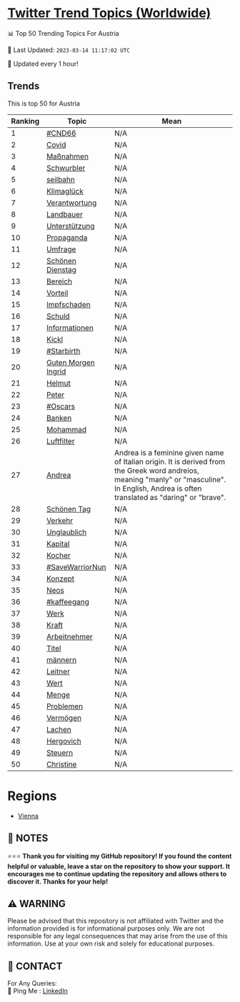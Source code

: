[Twitter Trend Topics (Worldwide)](https://github.com/ErcinDedeoglu/Twitter-Trend-Topics)
==========


📊 Top 50 Trending Topics For Austria

📆 Last Updated: `2023-03-14 11:17:02 UTC`

🔧 Updated every 1 hour!


## Trends

This is top 50 for Austria

| Ranking | Topic | Mean |
| ------- | ------------ | ------------ |
| 1 | [#CND66](http://twitter.com/search?q=%23CND66) | N/A |
| 2 | [Covid](http://twitter.com/search?q=Covid) | N/A |
| 3 | [Maßnahmen](http://twitter.com/search?q=Ma%c3%9fnahmen) | N/A |
| 4 | [Schwurbler](http://twitter.com/search?q=Schwurbler) | N/A |
| 5 | [seilbahn](http://twitter.com/search?q=seilbahn) | N/A |
| 6 | [Klimaglück](http://twitter.com/search?q=Klimagl%c3%bcck) | N/A |
| 7 | [Verantwortung](http://twitter.com/search?q=Verantwortung) | N/A |
| 8 | [Landbauer](http://twitter.com/search?q=Landbauer) | N/A |
| 9 | [Unterstützung](http://twitter.com/search?q=Unterst%c3%bctzung) | N/A |
| 10 | [Propaganda](http://twitter.com/search?q=Propaganda) | N/A |
| 11 | [Umfrage](http://twitter.com/search?q=Umfrage) | N/A |
| 12 | [Schönen Dienstag](http://twitter.com/search?q=Sch%c3%b6nen+Dienstag) | N/A |
| 13 | [Bereich](http://twitter.com/search?q=Bereich) | N/A |
| 14 | [Vorteil](http://twitter.com/search?q=Vorteil) | N/A |
| 15 | [Impfschaden](http://twitter.com/search?q=Impfschaden) | N/A |
| 16 | [Schuld](http://twitter.com/search?q=Schuld) | N/A |
| 17 | [Informationen](http://twitter.com/search?q=Informationen) | N/A |
| 18 | [Kickl](http://twitter.com/search?q=Kickl) | N/A |
| 19 | [#Starbirth](http://twitter.com/search?q=%23Starbirth) | N/A |
| 20 | [Guten Morgen Ingrid](http://twitter.com/search?q=Guten+Morgen+Ingrid) | N/A |
| 21 | [Helmut](http://twitter.com/search?q=Helmut) | N/A |
| 22 | [Peter](http://twitter.com/search?q=Peter) | N/A |
| 23 | [#Oscars](http://twitter.com/search?q=%23Oscars) | N/A |
| 24 | [Banken](http://twitter.com/search?q=Banken) | N/A |
| 25 | [Mohammad](http://twitter.com/search?q=Mohammad) | N/A |
| 26 | [Luftfilter](http://twitter.com/search?q=Luftfilter) | N/A |
| 27 | [Andrea](http://twitter.com/search?q=Andrea) | Andrea is a feminine given name of Italian origin. It is derived from the Greek word andreios, meaning "manly" or "masculine". In English, Andrea is often translated as "daring" or "brave". |
| 28 | [Schönen Tag](http://twitter.com/search?q=Sch%c3%b6nen+Tag) | N/A |
| 29 | [Verkehr](http://twitter.com/search?q=Verkehr) | N/A |
| 30 | [Unglaublich](http://twitter.com/search?q=Unglaublich) | N/A |
| 31 | [Kapital](http://twitter.com/search?q=Kapital) | N/A |
| 32 | [Kocher](http://twitter.com/search?q=Kocher) | N/A |
| 33 | [#SaveWarriorNun](http://twitter.com/search?q=%23SaveWarriorNun) | N/A |
| 34 | [Konzept](http://twitter.com/search?q=Konzept) | N/A |
| 35 | [Neos](http://twitter.com/search?q=Neos) | N/A |
| 36 | [#kaffeegang](http://twitter.com/search?q=%23kaffeegang) | N/A |
| 37 | [Werk](http://twitter.com/search?q=Werk) | N/A |
| 38 | [Kraft](http://twitter.com/search?q=Kraft) | N/A |
| 39 | [Arbeitnehmer](http://twitter.com/search?q=Arbeitnehmer) | N/A |
| 40 | [Titel](http://twitter.com/search?q=Titel) | N/A |
| 41 | [männern](http://twitter.com/search?q=m%c3%a4nnern) | N/A |
| 42 | [Leitner](http://twitter.com/search?q=Leitner) | N/A |
| 43 | [Wert](http://twitter.com/search?q=Wert) | N/A |
| 44 | [Menge](http://twitter.com/search?q=Menge) | N/A |
| 45 | [Problemen](http://twitter.com/search?q=Problemen) | N/A |
| 46 | [Vermögen](http://twitter.com/search?q=Verm%c3%b6gen) | N/A |
| 47 | [Lachen](http://twitter.com/search?q=Lachen) | N/A |
| 48 | [Hergovich](http://twitter.com/search?q=Hergovich) | N/A |
| 49 | [Steuern](http://twitter.com/search?q=Steuern) | N/A |
| 50 | [Christine](http://twitter.com/search?q=Christine) | N/A |



# Regions

* [Vienna](</Austria/Vienna.md>)



## 📝 NOTES

⭐⭐⭐ **Thank you for visiting my GitHub repository! If you found the content helpful or valuable, leave a star on the repository to show your support. It encourages me to continue updating the repository and allows others to discover it. Thanks for your help!**


## ⚠️ WARNING

Please be advised that this repository is not affiliated with Twitter and the information provided is for informational purposes only. We are not responsible for any legal consequences that may arise from the use of this information. Use at your own risk and solely for educational purposes.


## 📨 CONTACT

 For Any Queries:  
            🏓 Ping Me : [LinkedIn](https://www.linkedin.com/in/ercindedeoglu/)

